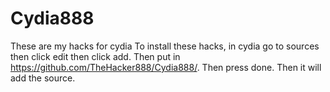 # Cydia888
These are my hacks for cydia
To install these hacks, in cydia go to sources then click edit then click add. Then put in https://github.com/TheHacker888/Cydia888/. Then press done. Then it will add the source.
